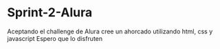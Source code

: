 # Sprint-2-Alura
Aceptando el challenge de Alura cree un ahorcado utilizando html, css y javascript
Espero que lo disfruten
